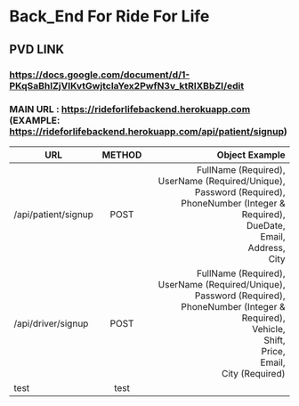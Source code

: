 # Back_End For Ride For Life

## PVD LINK

### https://docs.google.com/document/d/1-PKqSaBhlZjVlKvtGwjtclaYex2PwfN3v_ktRlXBbZI/edit

### MAIN URL : https://rideforlifebackend.herokuapp.com (EXAMPLE: https://rideforlifebackend.herokuapp.com/api/patient/signup)

| URL  | METHOD | Object Example |
| ---- | :----: | ---------------: |
| /api/patient/signup |  POST  |  FullName (Required),<br/> UserName (Required/Unique),<br/> Password (Required), <br/> PhoneNumber (Integer & Required),<br/> DueDate,<br/> Email,<br/> Address,<br/> City       |
| /api/driver/signup |  POST  |  FullName (Required),<br/> UserName (Required/Unique),<br/> Password (Required), <br/> PhoneNumber (Integer & Required),<br/> Vehicle,<br/> Shift,<br/> Price,<br/> Email, <br/> City (Required)       |
| test |  test  |                  |
